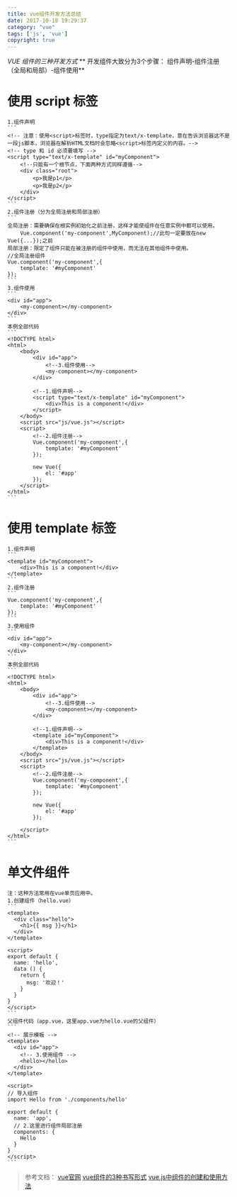 ```yaml
---
title: vue组件开发方法总结
date: 2017-10-18 19:29:37
category: "vue"
tags: ['js', 'vue']
copyright: true
---
```

*VUE 组件的三种开发方式*
**	开发组件大致分为3个步骤： 组件声明-组件注册（全局和局部）-组件使用**
#	使用 script 标签
	1.组件声明
	```
	<!-- 注意：使用<script>标签时，type指定为text/x-template，意在告诉浏览器这不是一段js脚本，浏览器在解析HTML文档时会忽略<script>标签内定义的内容。-->	
	<!-- type 和 id 必须要填写 -->
	<script type="text/x-template" id="myComponent">
		<!--只能有一个根节点，下面两种方式同样遵循-->
        <div class="root">
			<p>我是p1</p>
			<p>我是p2</p>
		</div>
    </script>
	```
	2.组件注册（分为全局注册和局部注册）
	```
	全局注册：需要确保在根实例初始化之前注册，这样才能使组件在任意实例中都可以使用。
		Vue.component('my-component',MyComponent);//此句一定要放在new Vue({...});之前
	局部注册：限定了组件只能在被注册的组件中使用，而无法在其他组件中使用。
	//全局注册组件
	Vue.component('my-component',{
		template: '#myComponent'
	});
	```
	3.组件使用
	```
	<div id="app">
        <my-component></my-component>
    </div>
	```
	本例全部代码
	```
	<!DOCTYPE html>
	<html>
		<body>
			<div id="app">
				<!--3.组件使用-->
				<my-component></my-component>
			</div>
			
			<!--1.组件声明-->
			<script type="text/x-template" id="myComponent">
				<div>This is a component!</div>
			</script>
		</body>
		<script src="js/vue.js"></script>
		<script>
			<!--2.组件注册-->
			Vue.component('my-component',{
				template: '#myComponent'
			});

			new Vue({
				el: '#app'
			});
		</script>
	</html>
	```
#	使用 template 标签
	1.组件声明
	```
	<template id="myComponent">
        <div>This is a component!</div>
    </template>
	```
	2.组件注册
	```
	Vue.component('my-component',{
		template: '#myComponent'
	});
	```
	3.使用组件
	```
	<div id="app">
        <my-component></my-component>
    </div>
	```
	本例全部代码
	```
	<!DOCTYPE html>
	<html>
		<body>
			<div id="app">
				<!--3.组件使用-->
				<my-component></my-component>
			</div>
			
			<!--1.组件声明-->
			<template id="myComponent">
				<div>This is a component!</div>
			</template>
		</body>
		<script src="js/vue.js"></script>
		<script>
			<!--2.组件注册-->
			Vue.component('my-component',{
				template: '#myComponent'
			});

			new Vue({
				el: '#app'
			});

		</script>
	</html>
	```
#	单文件组件
	注：这种方法常用在vue单页应用中。
	1.创建组件（hello.vue）
	```
	<template>
	  <div class="hello">
		<h1>{{ msg }}</h1>
	  </div>
	</template>

	<script>
	export default {
	  name: 'hello',
	  data () {
		return {
		  msg: '欢迎！'
		}
	  }
	}
	</script>
	```
	父组件代码（app.vue，这里app.vue为hello.vue的父组件）
	```
	<!-- 展示模板 -->
	<template>
	  <div id="app">
		<!-- 3.使用组件 -->
		<hello></hello>
	  </div>
	</template>

	<script>
	// 导入组件
	import Hello from './components/hello'

	export default {
	  name: 'app',
	  // 2.这里进行组件局部注册
	  components: {
		Hello
	  }
	}
	</script>
	```
	
>	参考文档：
	[vue官网](https://cn.vuejs.org/)
	[vue组件的3种书写形式](http://blog.csdn.net/u012123026/article/details/72460470)
	[vue.js中组件的创建和使用方法](http://blog.csdn.net/u013910340/article/details/72763418)







